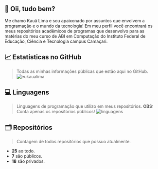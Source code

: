 ## 👋 Oii, tudo bem?
Me chamo Kauã Lima e sou apaixonado por assuntos que envolvem a programação e o mundo da tecnologia! 
Em meu perfil você encontrará os meus repositórios acadêmicos de programas que desenvolvo para as matérias do meu curso de ABI em Computação do Instituto Federal de Educação, Ciência e Tecnologia campus Camaçari.
## 📈 Estatísticas no GitHub
> Todas as minhas informações públicas que estão aqui no GitHub.
![eukaualima](https://github-readme-stats.vercel.app/api?username=eukaualima&show_icons=true&theme=swift)
## 💻 Linguagens
> Linguagens de programação que utilizo em meus repositórios.
> **__OBS:__** Conta apenas os repositórios públicos!
![linguagens](https://github-readme-stats.vercel.app/api/top-langs/?username=eukaualima&layout=compact&langs_count=8)
## 🗂️ Repositórios
> Contagem de todos repositórios que possuo atualmente.
* **25** ao todo.
* **7** são públicos.
* **18** são privados.
